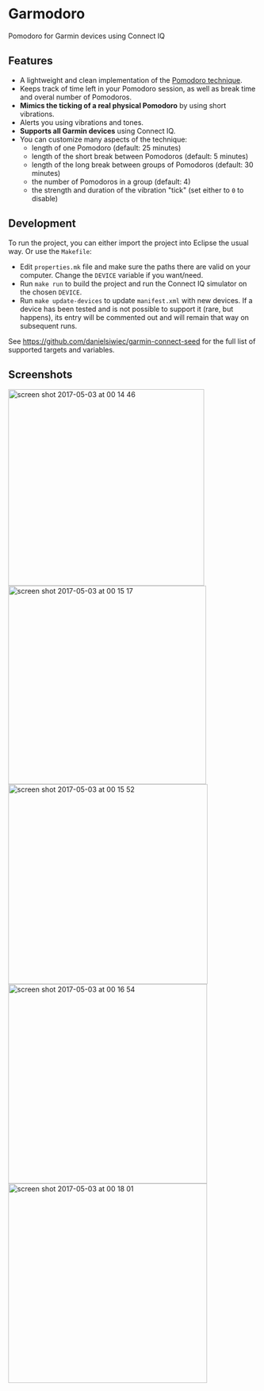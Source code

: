 # Garmodoro
Pomodoro for Garmin devices using Connect IQ

## Features

* A lightweight and clean implementation of the [Pomodoro technique](https://en.wikipedia.org/wiki/Pomodoro_Technique).
* Keeps track of time left in your Pomodoro session, as well as break time and overal number of Pomodoros.
* **Mimics the ticking of a real physical Pomodoro** by using short vibrations.
* Alerts you using vibrations and tones.
* **Supports all Garmin devices** using Connect IQ.
* You can customize many aspects of the technique:
   * length of one Pomodoro (default: 25 minutes)
   * length of the short break between Pomodoros (default: 5 minutes)
   * length of the long break between groups of Pomodoros (default: 30 minutes)
   * the number of Pomodoros in a group (default: 4)
   * the strength and duration of the vibration "tick" (set either to `0` to disable)

## Development

To run the project, you can either import the project into Eclipse the usual way. Or use the `Makefile`:
 * Edit `properties.mk` file and make sure the paths there are valid on your computer. Change the `DEVICE` variable if you want/need.
 * Run `make run` to build the project and run the Connect IQ simulator on the chosen `DEVICE`.
 * Run `make update-devices` to update `manifest.xml` with new devices. If a device has been tested and is not possible to support it (rare, but happens), its entry will be commented out and will remain that way on subsequent runs.

See https://github.com/danielsiwiec/garmin-connect-seed for the full list of supported targets and variables.

## Screenshots

<img width="395" alt="screen shot 2017-05-03 at 00 14 46" src="https://user-images.githubusercontent.com/3392497/53386026-6bdcc500-3978-11e9-893d-c8d26818e7d2.jpg">
<img width="399" alt="screen shot 2017-05-03 at 00 15 17" src="https://user-images.githubusercontent.com/3392497/53385814-b0b42c00-3977-11e9-83b3-a7e56401d30d.jpg">
<img width="402" alt="screen shot 2017-05-03 at 00 15 52" src="https://user-images.githubusercontent.com/3392497/53385815-b0b42c00-3977-11e9-9b98-ca4a74020a8c.jpg">
<img width="401" alt="screen shot 2017-05-03 at 00 16 54" src="https://user-images.githubusercontent.com/3392497/53385816-b0b42c00-3977-11e9-8f45-88a8241adba2.jpg">
<img width="401" alt="screen shot 2017-05-03 at 00 18 01" src="https://user-images.githubusercontent.com/3392497/53385817-b0b42c00-3977-11e9-86d1-1ad18f670628.jpg">
